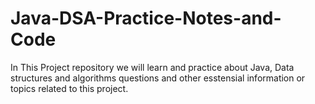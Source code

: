 # Java-DSA-Practice-Notes-and-Code
In This Project repository we will learn and practice about Java, Data structures and algorithms questions and other esstensial information or topics related to this project.
